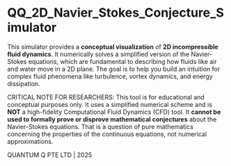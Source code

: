 # QQ_2D_Navier_Stokes_Conjecture_Simulator

This simulator provides a **conceptual visualization** of **2D incompressible fluid dynamics**. It numerically solves a simplified version of the Navier-Stokes equations, which are fundamental to describing how fluids like air and water move in a 2D plane. The goal is to help you build an intuition for complex fluid phenomena like turbulence, vortex dynamics, and energy dissipation.

CRITICAL NOTE FOR RESEARCHERS: This tool is for educational and conceptual purposes only. It uses a simplified numerical scheme and is **NOT** a high-fidelity Computational Fluid Dynamics (CFD) tool. It **cannot be used to formally prove or disprove mathematical conjectures** about the Navier-Stokes equations. That is a question of pure mathematics concerning the properties of the continuous equations, not numerical approximations.

QUANTUM Q PTE LTD | 2025
